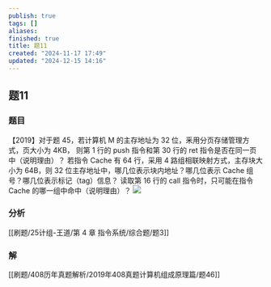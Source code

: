```yaml
---
publish: true
tags: []
aliases: 
finished: true
title: 题11
created: "2024-11-17 17:49"
updated: "2024-12-15 14:16"
---
```

## 题11
### 题目
【2019】对于题 45，若计算机 M 的主存地址为 32 位，釆用分页存储管理方式，页大小为 4KB，
则第 1 行的 push 指令和第 30 行的 ret 指令是否在同一页中（说明理由）？
若指令 Cache 有 64 行，采用 4 路组相联映射方式，主存块大小为 64B，则 32 位主存地址中，哪几位表示块内地址？哪几位表示 Cache 组号？哪几位表示标记（tag）信息？
读取第 16 行的 call 指令时，只可能在指令 Cache 的哪一组中命中（说明理由）？
![](https://img.hwenyi.tech/202411121604253.webp)
### 分析
[[刷题/25计组-王道/第 4 章 指令系统/综合题/题3]]
### 解
[[刷题/408历年真题解析/2019年408真题计算机组成原理篇/题46]]